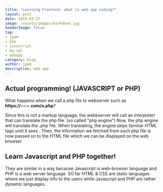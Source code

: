 ```yaml
---
title: "Learning Frontend: what is web app coding?"
layout: post
date: 2019-03-27
image: /assets/images/markdown.jpg
headerImage: false
tag:
- jgam
- php
- javascript
- my-sql
- webapp
category: blog
author: jgam
description: web app
---
```


## Actual programming! (JAVASCRIPT or PHP)

What happens when we call a php file to webserver such as **https://~~~.com/a.php**?

Since this is not a markup language, the webeserver will call an *interpreter* that can translate the php file. (so called "php engine") Now, the php engine will translate the .php file. When translating, the engine skips familiar HTML tags until it sees **<?php?>**. Then, the information we fetched from such php file is now passed on to the HTML file which we can be displayed on the web browser.

## Learn Javascript and PHP together!

They are similar in a way because Javascript is web-browser language and PHP is a web server language. SO far HTML & CSS are static languages where we just display info to the users while Javascript and PHP are rather dynamic languages.